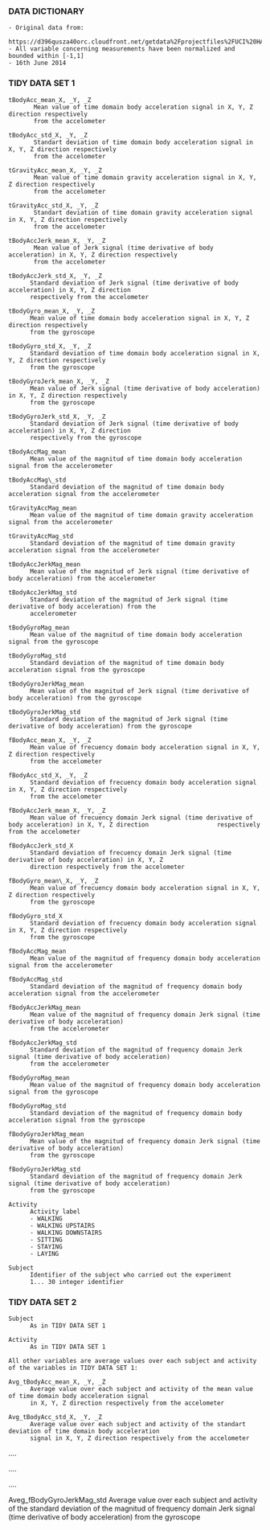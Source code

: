 ### DATA DICTIONARY

    - Original data from:
      https://d396qusza40orc.cloudfront.net/getdata%2Fprojectfiles%2FUCI%20HAR%20Dataset.zip 
    - All variable concerning measurements have been normalized and bounded within [-1,1]
    - 16th June 2014



### TIDY DATA SET 1



    tBodyAcc_mean_X, _Y, _Z 
           Mean value of time domain body acceleration signal in X, Y, Z direction respectively 
           from the accelometer

    tBodyAcc_std_X, _Y, _Z 
           Standart deviation of time domain body acceleration signal in X, Y, Z direction respectively 
           from the accelometer

    tGravityAcc_mean_X, _Y, _Z 
           Mean value of time domain gravity acceleration signal in X, Y, Z direction respectively 
           from the accelometer

    tGravityAcc_std_X, _Y, _Z 
           Standart deviation of time domain gravity acceleration signal in X, Y, Z direction respectively
           from the accelometer

    tBodyAccJerk_mean_X, _Y, _Z 
           Mean value of Jerk signal (time derivative of body acceleration) in X, Y, Z direction respectively
           from the accelometer

    tBodyAccJerk_std_X, _Y, _Z 
          Standard deviation of Jerk signal (time derivative of body acceleration) in X, Y, Z direction
          respectively from the accelometer

    tBodyGyro_mean_X, _Y, _Z 
          Mean value of time domain body acceleration signal in X, Y, Z direction respectively 
          from the gyroscope
    
    tBodyGyro_std_X, _Y, _Z 
          Standard deviation of time domain body acceleration signal in X, Y, Z direction respectively 
          from the gyroscope

    tBodyGyroJerk_mean_X, _Y, _Z 
          Mean value of Jerk signal (time derivative of body acceleration) in X, Y, Z direction respectively
          from the gyroscope

    tBodyGyroJerk_std_X, _Y, _Z 
          Standard deviation of Jerk signal (time derivative of body acceleration) in X, Y, Z direction 
          respectively from the gyroscope

    tBodyAccMag_mean
          Mean value of the magnitud of time domain body acceleration signal from the accelerometer

    tBodyAccMag\_std 
          Standard deviation of the magnitud of time domain body acceleration signal from the accelerometer

    tGravityAccMag_mean
          Mean value of the magnitud of time domain gravity acceleration signal from the accelerometer

    tGravityAccMag_std 
          Standard deviation of the magnitud of time domain gravity acceleration signal from the accelerometer

    tBodyAccJerkMag_mean 
          Mean value of the magnitud of Jerk signal (time derivative of body acceleration) from the accelerometer

    tBodyAccJerkMag_std 
          Standard deviation of the magnitud of Jerk signal (time derivative of body acceleration) from the
          accelerometer

    tBodyGyroMag_mean 
          Mean value of the magnitud of time domain body acceleration signal from the gyroscope

    tBodyGyroMag_std 
          Standard deviation of the magnitud of time domain body acceleration signal from the gyroscope

    tBodyGyroJerkMag_mean 
          Mean value of the magnitud of Jerk signal (time derivative of body acceleration) from the gyroscope

    tBodyGyroJerkMag_std
          Standard deviation of the magnitud of Jerk signal (time derivative of body acceleration) from the gyroscope

    fBodyAcc_mean_X, _Y, _Z 
          Mean value of frecuency domain body acceleration signal in X, Y, Z direction respectively
          from the accelometer

    fBodyAcc_std_X, _Y, _Z 
          Standard deviation of frecuency domain body acceleration signal in X, Y, Z direction respectively 
          from the accelometer

    fBodyAccJerk_mean_X, _Y, _Z 
          Mean value of frecuency domain Jerk signal (time derivative of body acceleration) in X, Y, Z direction                   respectively from the accelometer

    fBodyAccJerk_std_X 
          Standard deviation of frecuency domain Jerk signal (time derivative of body acceleration) in X, Y, Z 
          direction respectively from the accelometer

    fBodyGyro_mean\_X, _Y, _Z 
          Mean value of frecuency domain body acceleration signal in X, Y, Z direction respectively 
          from the gyroscope

    fBodyGyro_std_X 
          Standard deviation of frecuency domain body acceleration signal in X, Y, Z direction respectively
          from the gyroscope

    fBodyAccMag_mean 
          Mean value of the magnitud of frequency domain body acceleration signal from the accelerometer

    fBodyAccMag_std 
          Standard deviation of the magnitud of frequency domain body acceleration signal from the accelerometer

    fBodyAccJerkMag_mean
          Mean value of the magnitud of frequency domain Jerk signal (time derivative of body acceleration) 
          from the accelerometer

    fBodyAccJerkMag_std 
          Standard deviation of the magnitud of frequency domain Jerk signal (time derivative of body acceleration) 
          from the accelerometer

    fBodyGyroMag_mean 
          Mean value of the magnitud of frequency domain body acceleration signal from the gyroscope

    fBodyGyroMag_std 
          Standard deviation of the magnitud of frequency domain body acceleration signal from the gyroscope

    fBodyGyroJerkMag_mean 
          Mean value of the magnitud of frequency domain Jerk signal (time derivative of body acceleration) 
          from the gyroscope

    fBodyGyroJerkMag_std 
          Standard deviation of the magnitud of frequency domain Jerk signal (time derivative of body acceleration)
          from the gyroscope

    Activity 
          Activity label 
          - WALKING 
          - WALKING UPSTAIRS 
          - WALKING DOWNSTAIRS 
          - SITTING 
          - STAYING 
          - LAYING

    Subject 
          Identifier of the subject who carried out the experiment
          1... 30 integer identifier

### TIDY DATA SET 2


    Subject 
          As in TIDY DATA SET 1

    Activity 
          As in TIDY DATA SET 1

    All other variables are average values over each subject and activity of the variables in TIDY DATA SET 1:

    Avg_tBodyAcc_mean_X, _Y, _Z
          Average value over each subject and activity of the mean value of time domain body acceleration signal
          in X, Y, Z direction respectively from the accelometer

    Avg_tBodyAcc_std_X, _Y, _Z 
          Average value over each subject and activity of the standart deviation of time domain body acceleration
          signal in X, Y, Z direction respectively from the accelometer

....

....

....

Aveg\_fBodyGyroJerkMag\_std Average value over each subject and activity
of the standard deviation of the magnitud of frequency domain Jerk
signal (time derivative of body acceleration) from the gyroscope
